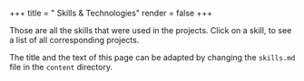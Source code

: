 +++
title = " Skills & Technologies"
render = false
+++

Those are all the skills that were used in the projects. Click on a skill, to see a list of all corresponding projects.

The title and the text of this page can be adapted by changing the `skills.md` file in the `content` directory.

